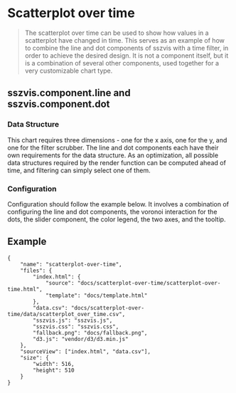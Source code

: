 # Scatterplot over time

> The scatterplot over time can be used to show how values in a scatterplot have changed in time. This serves as an example of how to combine the line and dot components of sszvis with a time filter, in order to achieve the desired design. It is not a component itself, but it is a combination of several other components, used together for a very customizable chart type.

## sszvis.component.line and sszvis.component.dot

### Data Structure

This chart requires three dimensions - one for the x axis, one for the y, and one for the filter scrubber. The line and dot components each have their own requirements for the data structure. As an optimization, all possible data structures required by the render function can be computed ahead of time, and filtering can simply select one of them.

### Configuration

Configuration should follow the example below. It involves a combination of configuring the line and dot components, the voronoi interaction for the dots, the slider component, the color legend, the two axes, and the tooltip.

## Example

```project
{
    "name": "scatterplot-over-time",
    "files": {
        "index.html": {
            "source": "docs/scatterplot-over-time/scatterplot-over-time.html",
            "template": "docs/template.html"
        },
        "data.csv": "docs/scatterplot-over-time/data/scatterplot_over_time.csv",
        "sszvis.js": "sszvis.js",
        "sszvis.css": "sszvis.css",
        "fallback.png": "docs/fallback.png",
        "d3.js": "vendor/d3/d3.min.js"
    },
    "sourceView": ["index.html", "data.csv"],
    "size": {
        "width": 516,
        "height": 510
    }
}
```

